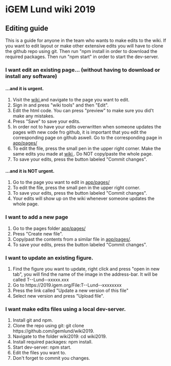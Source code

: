 <h1>iGEM Lund wiki 2019</h1>

<h2>Editing guide</h2>
<p>This is a guide for anyone in the team who wants to make edits to the wiki. If you want to edit layout or make other extensive edits you will have to clone the github repo using git. Then run "npm install in order to download the required packages. Then run "npm start" in order to start the dev-server.</p>

<h3>I want edit an existing page... (without having to download or install any software)</h3>

<h4>...and it is urgent.</h4>
<ol>
    <li>Visit the <a href="https://2019.igem.org/Team:Lund">wiki </a> and navigate to the page you want to edit.</li>
    <li>Sign in and press "wiki tools" and then "Edit".</li>
    <li>Edit the html code. You can press "preview" to make sure you did't make any mistakes.</li>
    <li>Press "Save" to save your edits.</li>
    <li>In order not to have your edits overwritten when someone updates the pages with new code fro github, it is important that you edit the corresponding page on github aswell. Go to the corresponding page in <a href="https://github.com/igemlund/wiki2019/tree/master/app/pages">app/pages/</a></li>
    <li>To edit the file, press the small pen in the upper right corner. Make the same edits you made at <a href="https://2019.igem.org/Team:Lund">wiki </a>. Do NOT copy/paste the whole page.</li>
<li>To save your edits, press the button labeled "Commit changes".</li>
</ol>

<h4>...and it is NOT urgent.</h4>
<ol>
    <li> Go to the page you want to edit in <a href="https://github.com/igemlund/wiki2019/tree/master/app/pages">app/pages/</a></li>
    <li>To edit the file, press the small pen in the upper right corner.</li>
    <li>To save your edits, press the button labeled "Commit changes".</li>
    <li>Your edits will show up on the wiki whenever someone updates the whole page.</li>
</ol>

<h3>I want to add a new page</h3>
<ol>
    <li>Go to the pages folder <a href="https://github.com/igemlund/wiki2019/tree/master/app/pages">app/pages/</a></li>
    <li>Press "Create new file".</li>
    <li>Copy/past the contents from a similar file in <a href="https://github.com/igemlund/wiki2019/tree/master/app/pages">app/pages/</a>.</li>
    <li>To save your edits, press the button labeled "Commit changes".</li>
</ol>

<h3>I want to update an existing figure.</h3>
<ol>
    <li>Find the figure you want to update, right click and press "open in new tab", you will find the name of the image in the address-bar. It will be called T--Lund--xxxxx.xxx</li>
    <li>Go to https://2019.igem.org/File:T--Lund--xxxxxxxx</li>
    <li>Press the link called "Update a new version of this file"</li>
    <li>Select new version and press "Upload file".</li>
</ol>

<h3>I want make edits files using a local dev-server.</h3>
<ol>
    <li>Install git and npm.</li>
    <li>Clone the repo using git: git clone https://github.com/igemlund/wiki2019.</li>
    <li>Navigate to the folder wiki2019: cd wiki2019.</li>
    <li>Install required packages: npm install.</li>
    <li>Start dev-server: npm start.</li>
    <li>Edit the files you want to.</li>
    <li>Don't forget to commit you changes.</li>
</ol>

